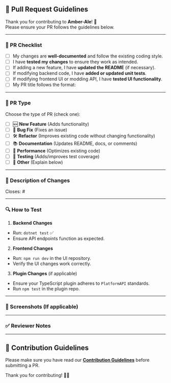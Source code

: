 ## 🚀 Pull Request Guidelines

Thank you for contributing to **Amber-Ale**! 🎉  
Please ensure your PR follows the guidelines below.

---

### 📌 PR Checklist

- [ ] My changes are **well-documented** and follow the existing coding style.
- [ ] I have **tested my changes** to ensure they work as intended.
- [ ] If adding a new feature, I have **updated the README** (if necessary).
- [ ] If modifying backend code, I have **added or updated unit tests**.
- [ ] If modifying frontend UI or modding API, I have **tested UI functionality**.
- [ ] My PR title follows the format:  

---

### 🔹 PR Type

Choose the type of PR (check one):

- [ ] 🆕 **New Feature** (Adds functionality)
- [ ] 🐛 **Bug Fix** (Fixes an issue)
- [ ] 🛠 **Refactor** (Improves existing code without changing functionality)
- [ ] 📚 **Documentation** (Updates README, docs, or comments)
- [ ] 🚀 **Performance** (Optimizes existing code)
- [ ] 🧪 **Testing** (Adds/improves test coverage)
- [ ] 🔄 **Other** (Explain below)

---

### 📝 Description of Changes

<!-- Describe your changes in detail. Include why this change is necessary and any relevant issue numbers. -->

Closes: #<!-- Issue Number Here -->

---

### 🔍 How to Test

<!-- Provide steps for reviewers to test your changes. Include relevant commands, setup steps, or screenshots. -->

1. **Backend Changes**  
 - Run: `dotnet test` ✅
 - Ensure API endpoints function as expected.

2. **Frontend Changes**  
 - Run: `npm run dev` in the UI repository.
 - Verify the UI changes work correctly.

3. **Plugin Changes** (if applicable)  
 - Ensure your TypeScript plugin adheres to `PlatformAPI` standards.
 - Run `npm test` in the plugin repo.

---

### 📸 Screenshots (If applicable)

<!-- Add screenshots or GIFs to demonstrate UI changes, if applicable. -->

---

### ✅ Reviewer Notes

<!-- If there's anything specific you want reviewers to focus on, mention it here. -->

---

## 📖 Contribution Guidelines

Please make sure you have read our **[Contribution Guidelines](CONTRIBUTING.md)** before submitting a PR.

Thank you for contributing! 🚀✨

